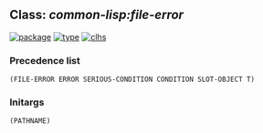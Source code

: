 ## Class: ***common-lisp:file-error***
[![package](https://img.shields.io/badge/Package-COMMON--LISP-5f9ea0.svg?style=social&colorA=999999)](../) [![type](https://img.shields.io/badge/Type-Class-5f9ea0.svg?style=social&colorA=999999)](../#class) [![clhs](https://img.shields.io/badge/CLHS-FILE--ERROR-5f9ea0.svg?style=social&colorA=999999)](http://www.lispworks.com/documentation/HyperSpec/Body/e_file_e.htm) 
### Precedence list
```
(FILE-ERROR ERROR SERIOUS-CONDITION CONDITION SLOT-OBJECT T)
```
### Initargs
```
(PATHNAME)
```

